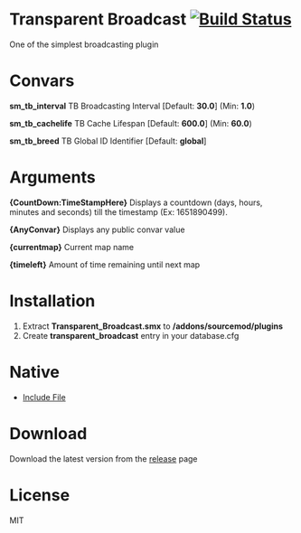 # Transparent Broadcast [![Build Status](https://travis-ci.org/RumbleFrog/Transparent-Broadcast.svg?branch=master)](https://travis-ci.org/RumbleFrog/Transparent-Broadcast)
One of the simplest broadcasting plugin

# Convars

**sm_tb_interval** TB Broadcasting Interval [Default: **30.0**] (Min: **1.0**)

**sm_tb_cachelife** TB Cache Lifespan [Default: **600.0**] (Min: **60.0**)

**sm_tb_breed** TB Global ID Identifier [Default: **global**]

# Arguments

**{CountDown:TimeStampHere}** Displays a countdown (days, hours, minutes and seconds) till the timestamp (Ex: 1651890499).

**{AnyConvar}** Displays any public convar value 

**{currentmap}** Current map name

**{timeleft}** Amount of time remaining until next map

# Installation

1. Extract **Transparent_Broadcast.smx** to **/addons/sourcemod/plugins**
2. Create **transparent_broadcast** entry in your database.cfg

# Native

- [Include File](https://github.com/RumbleFrog/Transparent-Broadcast/blob/master/include/Transparent_Broadcast.inc)

# Download 

Download the latest version from the [release](https://github.com/RumbleFrog/Transparent-Broadcast/releases) page

# License

MIT
